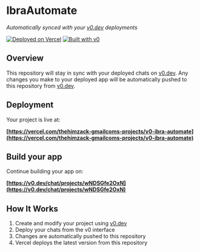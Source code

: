 # IbraAutomate

*Automatically synced with your [v0.dev](https://v0.dev) deployments*

[![Deployed on Vercel](https://img.shields.io/badge/Deployed%20on-Vercel-black?style=for-the-badge&logo=vercel)](https://vercel.com/thehimzack-gmailcoms-projects/v0-ibra-automate)
[![Built with v0](https://img.shields.io/badge/Built%20with-v0.dev-black?style=for-the-badge)](https://v0.dev/chat/projects/wNDSGfe2OxN)

## Overview

This repository will stay in sync with your deployed chats on [v0.dev](https://v0.dev).
Any changes you make to your deployed app will be automatically pushed to this repository from [v0.dev](https://v0.dev).

## Deployment

Your project is live at:

**[https://vercel.com/thehimzack-gmailcoms-projects/v0-ibra-automate](https://vercel.com/thehimzack-gmailcoms-projects/v0-ibra-automate)**

## Build your app

Continue building your app on:

**[https://v0.dev/chat/projects/wNDSGfe2OxN](https://v0.dev/chat/projects/wNDSGfe2OxN)**

## How It Works

1. Create and modify your project using [v0.dev](https://v0.dev)
2. Deploy your chats from the v0 interface
3. Changes are automatically pushed to this repository
4. Vercel deploys the latest version from this repository